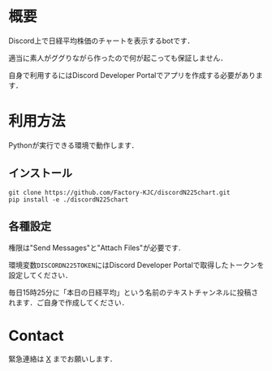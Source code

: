 # 概要
Discord上で日経平均株価のチャートを表示するbotです．

適当に素人がググりながら作ったので何が起こっても保証しません．

自身で利用するにはDiscord Developer Portalでアプリを作成する必要があります．

# 利用方法

Pythonが実行できる環境で動作します．

## インストール

```
git clone https://github.com/Factory-KJC/discordN225chart.git
pip install -e ./discordN225chart
```

## 各種設定


権限は"Send Messages"と"Attach Files"が必要です.

環境変数`DISCORDN225TOKEN`にはDiscord Developer Portalで取得したトークンを設定してください．

毎日15時25分に「本日の日経平均」という名前のテキストチャンネルに投稿されます．ご自身で作成してください．

# Contact

緊急連絡は [X](x.com/KJC_UEC) までお願いします．
